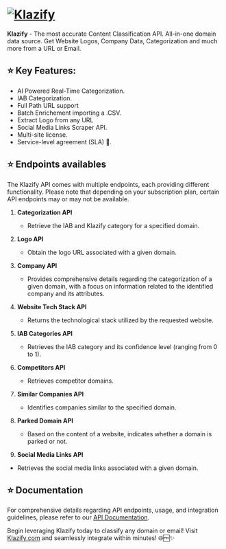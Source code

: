 # [![Klazify](https://www.klazify.com/img/new_klazify_logo.png)](https://klazify.com)

<!--start: description-->

**Klazify** - The most accurate Content Classification API.
All-in-one domain data source. Get Website Logos, Company Data, Categorization and much more from a URL or Email.

<!--end: description-->

<!--start: docs-->

## ⭐ Key Features:

- AI Powered Real-Time Categorization.
- IAB Categorization.
- Full Path URL support
- Batch Enrichement importing a .CSV.
- Extract Logo from any URL
- Social Media Links Scraper API.
- Multi-site license. 
- Service-level agreement (SLA) 🤝.


## ⭐ Endpoints availables

The Klazify API comes with multiple endpoints, each providing different functionality. Please note that depending on your subscription plan, certain API endpoints may or may not be available.

1. **Categorization API**
   - Retrieve the IAB and Klazify category for a specified domain.

2. **Logo API**
   - Obtain the logo URL associated with a given domain.

3. **Company API**
   - Provides comprehensive details regarding the categorization of a given domain, with a focus on information related to the identified company and its attributes.
   
5. **Website Tech Stack API**
   - Returns the technological stack utilized by the requested website.

6. **IAB Categories API**
   - Retrieves the IAB category and its confidence level (ranging from 0 to 1).

7. **Competitors API**
   - Retrieves competitor domains.
    
8. **Similar Companies API**
   - Identifies companies similar to the specified domain.

9. **Parked Domain API**
   - Based on the content of a website, indicates whether a domain is parked or not.
     
10. **Social Media Links API**
   - Retrieves the social media links associated with a given domain.

## ⭐ Documentation

For comprehensive details regarding API endpoints, usage, and integration guidelines, please refer to our [API Documentation](https://www.klazify.com/category#docs).


Begin leveraging Klazify today to classify any domain or email! Visit [Klazify.com](https://klazify.com) and seamlessly integrate within minutes! 🌐🆓✨
